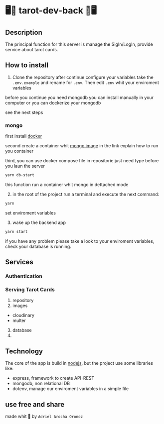 # 🖥️🔮 tarot-dev-back 🔮🖥️

## Description

The principal function for this server is manage the SigIn/LogIn, provide service about tarot cards.

## How to install

1. Clone the repository 
after continue configure your variables take the `.env.example` and rename for `.env`. Then edit `.env` whit your enviroment variables

before you continue you need mongodb 
you can install manually in your computer or you can dockerize your mongodb 

see the next steps

### mongo

first install [docker](https://www.docker.com/products/docker-desktop/)

second create a container whit [mongo image](https://hub.docker.com/_/mongo) in the link explain how to run you container

third, you can use docker compose file in repositorie just need type before you laun the server

```bash
yarn db-start
```
this function run a container whit mongo in dettached mode

2. in the root of the project run a terminal and execute the next command:
```bash
yarn
```
set enviroment variables

3. wake up the backend app
```bash
yarn start
```

if you have any problem please take a look to your enviroment variables, check your database is running.


## Services
<!-- TODO  -->
### Authentication
<!-- TODO  -->


### Serving Tarot Cards
<!-- TODO  -->
1. repository
2. images
  - cloudinary
  - multer
3. database
4. 


## Technology 
The core of the app is build in [nodejs](https://nodejs.org/en/), but the project use some libraries like:

- express, framework to create API-REST  
- mongodb, non relational DB 
- dotenv, manage our enviroment variables in a simple file

## use free and share

made whit 💜 by `Adriel Arocha Oronoz`


